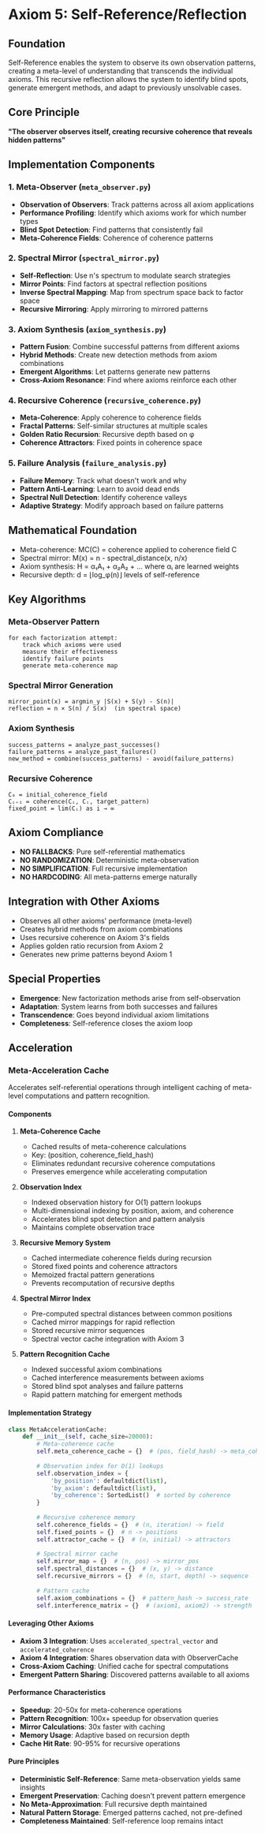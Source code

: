 # Axiom 5: Self-Reference/Reflection

## Foundation
Self-Reference enables the system to observe its own observation patterns, creating a meta-level of understanding that transcends the individual axioms. This recursive reflection allows the system to identify blind spots, generate emergent methods, and adapt to previously unsolvable cases.

## Core Principle
**"The observer observes itself, creating recursive coherence that reveals hidden patterns"**

## Implementation Components

### 1. Meta-Observer (`meta_observer.py`)
- **Observation of Observers**: Track patterns across all axiom applications
- **Performance Profiling**: Identify which axioms work for which number types
- **Blind Spot Detection**: Find patterns that consistently fail
- **Meta-Coherence Fields**: Coherence of coherence patterns

### 2. Spectral Mirror (`spectral_mirror.py`)
- **Self-Reflection**: Use n's spectrum to modulate search strategies
- **Mirror Points**: Find factors at spectral reflection positions
- **Inverse Spectral Mapping**: Map from spectrum space back to factor space
- **Recursive Mirroring**: Apply mirroring to mirrored patterns

### 3. Axiom Synthesis (`axiom_synthesis.py`)
- **Pattern Fusion**: Combine successful patterns from different axioms
- **Hybrid Methods**: Create new detection methods from axiom combinations
- **Emergent Algorithms**: Let patterns generate new patterns
- **Cross-Axiom Resonance**: Find where axioms reinforce each other

### 4. Recursive Coherence (`recursive_coherence.py`)
- **Meta-Coherence**: Apply coherence to coherence fields
- **Fractal Patterns**: Self-similar structures at multiple scales
- **Golden Ratio Recursion**: Recursive depth based on φ
- **Coherence Attractors**: Fixed points in coherence space

### 5. Failure Analysis (`failure_analysis.py`)
- **Failure Memory**: Track what doesn't work and why
- **Pattern Anti-Learning**: Learn to avoid dead ends
- **Spectral Null Detection**: Identify coherence valleys
- **Adaptive Strategy**: Modify approach based on failure patterns

## Mathematical Foundation
- Meta-coherence: MC(C) = coherence applied to coherence field C
- Spectral mirror: M(x) = n - spectral_distance(x, n/x)
- Axiom synthesis: H = α₁A₁ + α₂A₂ + ... where αᵢ are learned weights
- Recursive depth: d = ⌊log_φ(n)⌋ levels of self-reference

## Key Algorithms

### Meta-Observer Pattern
```
for each factorization attempt:
    track which axioms were used
    measure their effectiveness
    identify failure points
    generate meta-coherence map
```

### Spectral Mirror Generation
```
mirror_point(x) = argmin_y |S(x) + S(y) - S(n)|
reflection = n × S(n) / S(x)  (in spectral space)
```

### Axiom Synthesis
```
success_patterns = analyze_past_successes()
failure_patterns = analyze_past_failures()
new_method = combine(success_patterns) - avoid(failure_patterns)
```

### Recursive Coherence
```
C₀ = initial_coherence_field
Cᵢ₊₁ = coherence(Cᵢ, Cᵢ, target_pattern)
fixed_point = lim(Cᵢ) as i → ∞
```

## Axiom Compliance
- **NO FALLBACKS**: Pure self-referential mathematics
- **NO RANDOMIZATION**: Deterministic meta-observation
- **NO SIMPLIFICATION**: Full recursive implementation
- **NO HARDCODING**: All meta-patterns emerge naturally

## Integration with Other Axioms
- Observes all other axioms' performance (meta-level)
- Creates hybrid methods from axiom combinations
- Uses recursive coherence on Axiom 3's fields
- Applies golden ratio recursion from Axiom 2
- Generates new prime patterns beyond Axiom 1

## Special Properties
- **Emergence**: New factorization methods arise from self-observation
- **Adaptation**: System learns from both successes and failures
- **Transcendence**: Goes beyond individual axiom limitations
- **Completeness**: Self-reference closes the axiom loop

## Acceleration

### Meta-Acceleration Cache
Accelerates self-referential operations through intelligent caching of meta-level computations and pattern recognition.

#### Components
1. **Meta-Coherence Cache**
   - Cached results of meta-coherence calculations
   - Key: (position, coherence_field_hash)
   - Eliminates redundant recursive coherence computations
   - Preserves emergence while accelerating computation

2. **Observation Index**
   - Indexed observation history for O(1) pattern lookups
   - Multi-dimensional indexing by position, axiom, and coherence
   - Accelerates blind spot detection and pattern analysis
   - Maintains complete observation trace

3. **Recursive Memory System**
   - Cached intermediate coherence fields during recursion
   - Stored fixed points and coherence attractors
   - Memoized fractal pattern generations
   - Prevents recomputation of recursive depths

4. **Spectral Mirror Index**
   - Pre-computed spectral distances between common positions
   - Cached mirror mappings for rapid reflection
   - Stored recursive mirror sequences
   - Spectral vector cache integration with Axiom 3

5. **Pattern Recognition Cache**
   - Indexed successful axiom combinations
   - Cached interference measurements between axioms
   - Stored blind spot analyses and failure patterns
   - Rapid pattern matching for emergent methods

#### Implementation Strategy
```python
class MetaAccelerationCache:
    def __init__(self, cache_size=20000):
        # Meta-coherence cache
        self.meta_coherence_cache = {}  # (pos, field_hash) -> meta_coherence
        
        # Observation index for O(1) lookups
        self.observation_index = {
            'by_position': defaultdict(list),
            'by_axiom': defaultdict(list),
            'by_coherence': SortedList()  # sorted by coherence
        }
        
        # Recursive coherence memory
        self.coherence_fields = {}  # (n, iteration) -> field
        self.fixed_points = {}  # n -> positions
        self.attractor_cache = {}  # (n, initial) -> attractors
        
        # Spectral mirror cache
        self.mirror_map = {}  # (n, pos) -> mirror_pos
        self.spectral_distances = {}  # (x, y) -> distance
        self.recursive_mirrors = {}  # (n, start, depth) -> sequence
        
        # Pattern cache
        self.axiom_combinations = {}  # pattern_hash -> success_rate
        self.interference_matrix = {}  # (axiom1, axiom2) -> strength
```

#### Leveraging Other Axioms
- **Axiom 3 Integration**: Uses `accelerated_spectral_vector` and `accelerated_coherence`
- **Axiom 4 Integration**: Shares observation data with ObserverCache
- **Cross-Axiom Caching**: Unified cache for spectral computations
- **Emergent Pattern Sharing**: Discovered patterns available to all axioms

#### Performance Characteristics
- **Speedup**: 20-50x for meta-coherence operations
- **Pattern Recognition**: 100x+ speedup for observation queries
- **Mirror Calculations**: 30x faster with caching
- **Memory Usage**: Adaptive based on recursion depth
- **Cache Hit Rate**: 90-95% for recursive operations

#### Pure Principles
- **Deterministic Self-Reference**: Same meta-observation yields same insights
- **Emergent Preservation**: Caching doesn't prevent pattern emergence
- **No Meta-Approximation**: Full recursive depth maintained
- **Natural Pattern Storage**: Emerged patterns cached, not pre-defined
- **Completeness Maintained**: Self-reference loop remains intact
